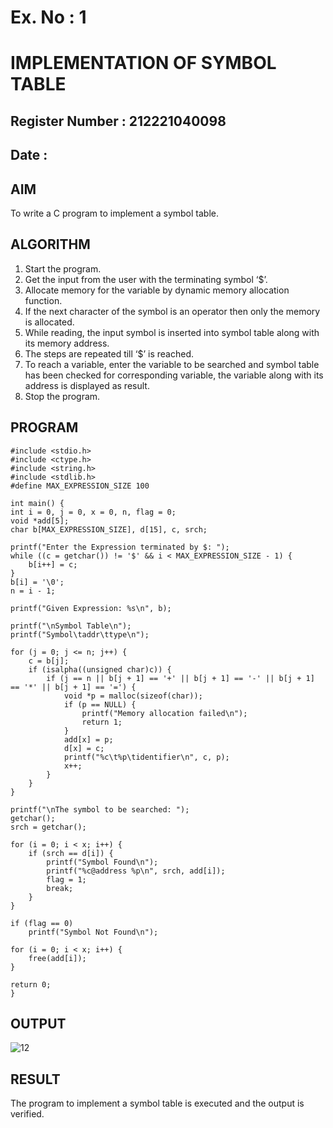 # Ex. No : 1	
# IMPLEMENTATION OF SYMBOL TABLE 
## Register Number : 212221040098
## Date : 

## AIM   
To write a C program to implement a symbol table.

## ALGORITHM
1.	Start the program.
2.	Get the input from the user with the terminating symbol ‘$’.
3.	Allocate memory for the variable by dynamic memory allocation function.
4.	If the next character of the symbol is an operator then only the memory is allocated.
5.	While reading, the input symbol is inserted into symbol table along with its memory address.
6.	The steps are repeated till ‘$’ is reached.
7.	To reach a variable, enter the variable to be searched and symbol table has been checked for corresponding variable, the variable along with its address is displayed as result.
8.	Stop the program. 

## PROGRAM
```
#include <stdio.h>
#include <ctype.h>
#include <string.h>
#include <stdlib.h> 
#define MAX_EXPRESSION_SIZE 100

int main() {
int i = 0, j = 0, x = 0, n, flag = 0;
void *add[5];
char b[MAX_EXPRESSION_SIZE], d[15], c, srch;

printf("Enter the Expression terminated by $: ");
while ((c = getchar()) != '$' && i < MAX_EXPRESSION_SIZE - 1) {
    b[i++] = c;
}
b[i] = '\0'; 
n = i - 1;  

printf("Given Expression: %s\n", b);

printf("\nSymbol Table\n");
printf("Symbol\taddr\ttype\n");

for (j = 0; j <= n; j++) {
    c = b[j];
    if (isalpha((unsigned char)c)) {
        if (j == n || b[j + 1] == '+' || b[j + 1] == '-' || b[j + 1] == '*' || b[j + 1] == '=') {
            void *p = malloc(sizeof(char));
            if (p == NULL) {
                printf("Memory allocation failed\n");
                return 1;
            }
            add[x] = p;
            d[x] = c;
            printf("%c\t%p\tidentifier\n", c, p);
            x++;
        }
    }
}

printf("\nThe symbol to be searched: ");
getchar(); 
srch = getchar();

for (i = 0; i < x; i++) { 
    if (srch == d[i]) {
        printf("Symbol Found\n");
        printf("%c@address %p\n", srch, add[i]);
        flag = 1;
        break; 
    }
}

if (flag == 0)
    printf("Symbol Not Found\n");

for (i = 0; i < x; i++) { 
    free(add[i]);
}

return 0;
}
```

## OUTPUT 
![12](https://github.com/user-attachments/assets/c2dfe59d-f840-4aa3-a88b-191ea0ba4fe5)

## RESULT
The program to implement a symbol table is executed and the output is verified.

